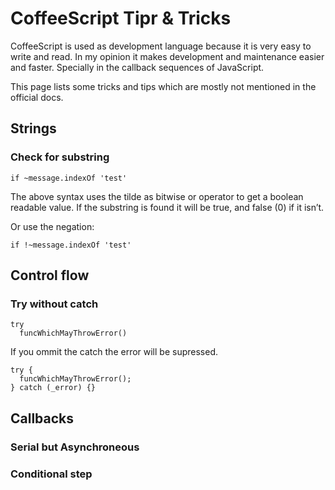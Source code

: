 CoffeeScript Tipr & Tricks
=================================================

CoffeeScript is used as development language because it is very easy to write
and read. In my opinion it makes development and maintenance easier and faster.
Specially in the callback sequences of JavaScript.

This page lists some tricks and tips which are mostly not mentioned in the
official docs.


Strings
-------------------------------------------------

### Check for substring

    if ~message.indexOf 'test'

The above syntax uses the tilde as bitwise or operator to get a boolean
readable value. If the substring is found it will be true, and false (0) if it
isn’t.

Or use the negation:

    if !~message.indexOf 'test'


Control flow
-------------------------------------------------

### Try without catch

    try
      funcWhichMayThrowError()

If you ommit the catch the error will be supressed.

    try {
      funcWhichMayThrowError();
    } catch (_error) {}


Callbacks
-------------------------------------------------

### Serial but Asynchroneous

### Conditional step

